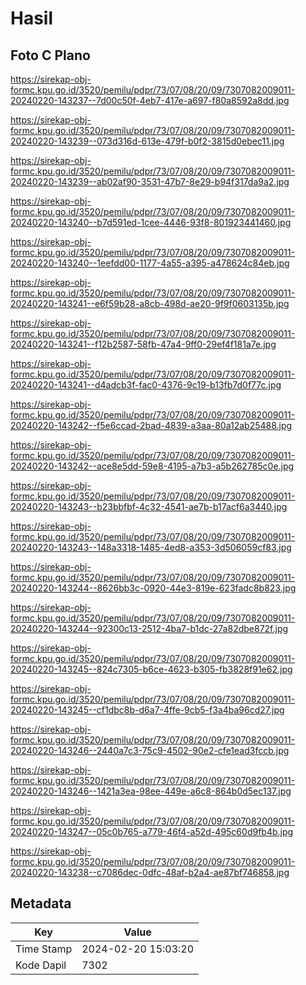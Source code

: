 # Hasil

## Foto C Plano

https://sirekap-obj-formc.kpu.go.id/3520/pemilu/pdpr/73/07/08/20/09/7307082009011-20240220-143237--7d00c50f-4eb7-417e-a697-f80a8592a8dd.jpg

https://sirekap-obj-formc.kpu.go.id/3520/pemilu/pdpr/73/07/08/20/09/7307082009011-20240220-143239--073d316d-613e-479f-b0f2-3815d0ebec11.jpg

https://sirekap-obj-formc.kpu.go.id/3520/pemilu/pdpr/73/07/08/20/09/7307082009011-20240220-143239--ab02af90-3531-47b7-8e29-b94f317da9a2.jpg

https://sirekap-obj-formc.kpu.go.id/3520/pemilu/pdpr/73/07/08/20/09/7307082009011-20240220-143240--b7d591ed-1cee-4446-93f8-801923441460.jpg

https://sirekap-obj-formc.kpu.go.id/3520/pemilu/pdpr/73/07/08/20/09/7307082009011-20240220-143240--1eefdd00-1177-4a55-a395-a478624c84eb.jpg

https://sirekap-obj-formc.kpu.go.id/3520/pemilu/pdpr/73/07/08/20/09/7307082009011-20240220-143241--e6f59b28-a8cb-498d-ae20-9f9f0603135b.jpg

https://sirekap-obj-formc.kpu.go.id/3520/pemilu/pdpr/73/07/08/20/09/7307082009011-20240220-143241--f12b2587-58fb-47a4-9ff0-29ef4f181a7e.jpg

https://sirekap-obj-formc.kpu.go.id/3520/pemilu/pdpr/73/07/08/20/09/7307082009011-20240220-143241--d4adcb3f-fac0-4376-9c19-b13fb7d0f77c.jpg

https://sirekap-obj-formc.kpu.go.id/3520/pemilu/pdpr/73/07/08/20/09/7307082009011-20240220-143242--f5e6ccad-2bad-4839-a3aa-80a12ab25488.jpg

https://sirekap-obj-formc.kpu.go.id/3520/pemilu/pdpr/73/07/08/20/09/7307082009011-20240220-143242--ace8e5dd-59e8-4195-a7b3-a5b262785c0e.jpg

https://sirekap-obj-formc.kpu.go.id/3520/pemilu/pdpr/73/07/08/20/09/7307082009011-20240220-143243--b23bbfbf-4c32-4541-ae7b-b17acf6a3440.jpg

https://sirekap-obj-formc.kpu.go.id/3520/pemilu/pdpr/73/07/08/20/09/7307082009011-20240220-143243--148a3318-1485-4ed8-a353-3d506059cf83.jpg

https://sirekap-obj-formc.kpu.go.id/3520/pemilu/pdpr/73/07/08/20/09/7307082009011-20240220-143244--8626bb3c-0920-44e3-819e-623fadc8b823.jpg

https://sirekap-obj-formc.kpu.go.id/3520/pemilu/pdpr/73/07/08/20/09/7307082009011-20240220-143244--92300c13-2512-4ba7-b1dc-27a82dbe872f.jpg

https://sirekap-obj-formc.kpu.go.id/3520/pemilu/pdpr/73/07/08/20/09/7307082009011-20240220-143245--824c7305-b6ce-4623-b305-fb3828f91e62.jpg

https://sirekap-obj-formc.kpu.go.id/3520/pemilu/pdpr/73/07/08/20/09/7307082009011-20240220-143245--cf1dbc8b-d6a7-4ffe-9cb5-f3a4ba96cd27.jpg

https://sirekap-obj-formc.kpu.go.id/3520/pemilu/pdpr/73/07/08/20/09/7307082009011-20240220-143246--2440a7c3-75c9-4502-90e2-cfe1ead3fccb.jpg

https://sirekap-obj-formc.kpu.go.id/3520/pemilu/pdpr/73/07/08/20/09/7307082009011-20240220-143246--1421a3ea-98ee-449e-a6c8-864b0d5ec137.jpg

https://sirekap-obj-formc.kpu.go.id/3520/pemilu/pdpr/73/07/08/20/09/7307082009011-20240220-143247--05c0b765-a779-46f4-a52d-495c60d9fb4b.jpg

https://sirekap-obj-formc.kpu.go.id/3520/pemilu/pdpr/73/07/08/20/09/7307082009011-20240220-143238--c7086dec-0dfc-48af-b2a4-ae87bf746858.jpg


## Metadata

| Key        | Value               |
| ---------- | ------------------- |
| Time Stamp | 2024-02-20 15:03:20 |
| Kode Dapil | 7302                |



